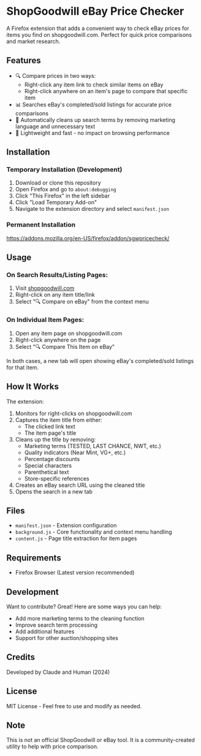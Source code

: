 # ShopGoodwill eBay Price Checker

A Firefox extension that adds a convenient way to check eBay prices for items you find on shopgoodwill.com. Perfect for quick price comparisons and market research.

## Features

- 🔍 Compare prices in two ways:
  - Right-click any item link to check similar items on eBay
  - Right-click anywhere on an item's page to compare that specific item
- 📊 Searches eBay's completed/sold listings for accurate price comparisons
- 🧹 Automatically cleans up search terms by removing marketing language and unnecessary text
- 🚀 Lightweight and fast - no impact on browsing performance

## Installation

### Temporary Installation (Development)
1. Download or clone this repository
2. Open Firefox and go to `about:debugging`
3. Click "This Firefox" in the left sidebar
4. Click "Load Temporary Add-on"
5. Navigate to the extension directory and select `manifest.json`

### Permanent Installation
https://addons.mozilla.org/en-US/firefox/addon/sgwpricecheck/

## Usage

### On Search Results/Listing Pages:
1. Visit [shopgoodwill.com](https://shopgoodwill.com)
2. Right-click on any item title/link
3. Select "🔍 Compare on eBay" from the context menu

### On Individual Item Pages:
1. Open any item page on shopgoodwill.com
2. Right-click anywhere on the page
3. Select "🔍 Compare This Item on eBay"

In both cases, a new tab will open showing eBay's completed/sold listings for that item.

## How It Works

The extension:
1. Monitors for right-clicks on shopgoodwill.com
2. Captures the item title from either:
   - The clicked link text
   - The item page's title
3. Cleans up the title by removing:
   - Marketing terms (TESTED, LAST CHANCE, NWT, etc.)
   - Quality indicators (Near Mint, VG+, etc.)
   - Percentage discounts
   - Special characters
   - Parenthetical text
   - Store-specific references
4. Creates an eBay search URL using the cleaned title
5. Opens the search in a new tab

## Files

- `manifest.json` - Extension configuration
- `background.js` - Core functionality and context menu handling
- `content.js` - Page title extraction for item pages

## Requirements

- Firefox Browser (Latest version recommended)

## Development

Want to contribute? Great! Here are some ways you can help:
- Add more marketing terms to the cleaning function
- Improve search term processing
- Add additional features
- Support for other auction/shopping sites

## Credits

Developed by Claude and Human (2024)

## License

MIT License - Feel free to use and modify as needed.

## Note

This is not an official ShopGoodwill or eBay tool. It is a community-created utility to help with price comparison.
